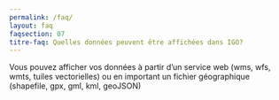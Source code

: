 ```yaml
---
permalink: /faq/
layout: faq
faqsection: 07
titre-faq: Quelles données peuvent être affichées dans IGO?
---
```


Vous pouvez afficher vos données à partir d’un service web (wms, wfs, wmts, tuiles vectorielles) ou en important un fichier géographique (shapefile, gpx, gml, kml, geoJSON)
